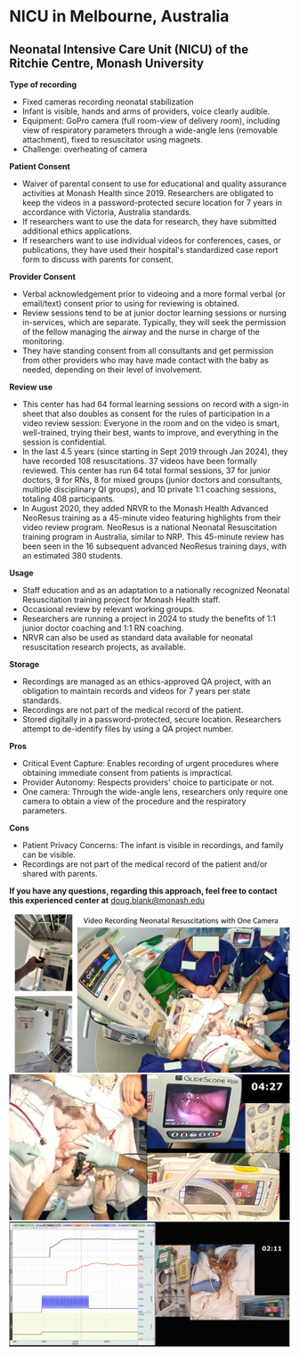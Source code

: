 # NICU in Melbourne, Australia

## Neonatal Intensive Care Unit (NICU) of the Ritchie Centre, Monash University

**Type of recording**

* Fixed cameras recording neonatal stabilization
* Infant is visible, hands and arms of providers, voice clearly audible.
* Equipment: GoPro camera (full room-view of delivery room), including view of respiratory parameters through a wide-angle lens (removable attachment), fixed to resuscitator using magnets.
* Challenge: overheating of camera

**Patient Consent**

* Waiver of parental consent to use for educational and quality assurance activities at Monash Health since 2019. Researchers are obligated to keep the videos in a password-protected secure location for 7 years in accordance with Victoria, Australia standards.
* If researchers want to use the data for research, they have submitted additional ethics applications.
* If researchers want to use individual videos for conferences, cases, or publications, they have used their hospital's standardized case report form to discuss with parents for consent.

**Provider Consent**

* Verbal acknowledgement prior to videoing and a more formal verbal (or email/text) consent prior to using for reviewing is obtained.
* Review sessions tend to be at junior doctor learning sessions or nursing in-services, which are separate. Typically, they will seek the permission of the fellow managing the airway and the nurse in charge of the monitoring.
* They have standing consent from all consultants and get permission from other providers who may have made contact with the baby as needed, depending on their level of involvement.

**Review use**

* This center has had 64 formal learning sessions on record with a sign-in sheet that also doubles as consent for the rules of participation in a video review session: Everyone in the room and on the video is smart, well-trained, trying their best, wants to improve, and everything in the session is confidential.
* In the last 4.5 years (since starting in Sept 2019 through Jan 2024), they have recorded 108 resuscitations. 37 videos have been formally reviewed. This center has run 64 total formal sessions, 37 for junior doctors, 9 for RNs, 8 for mixed groups (junior doctors and consultants, multiple disciplinary QI groups), and 10 private 1:1 coaching sessions, totaling 408 participants.
* In August 2020, they added NRVR to the Monash Health Advanced NeoResus training as a 45-minute video featuring highlights from their video review program. NeoResus is a national Neonatal Resuscitation training program in Australia, similar to NRP. This 45-minute review has been seen in the 16 subsequent advanced NeoResus training days, with an estimated 380 students.

**Usage**

* Staff education and as an adaptation to a nationally recognized Neonatal Resuscitation training project for Monash Health staff.
* Occasional review by relevant working groups.
* Researchers are running a project in 2024 to study the benefits of 1:1 junior doctor coaching and 1:1 RN coaching.
* NRVR can also be used as standard data available for neonatal resuscitation research projects, as available.

**Storage**

* Recordings are managed as an ethics-approved QA project, with an obligation to maintain records and videos for 7 years per state standards.
* Recordings are not part of the medical record of the patient.
* Stored digitally in a password-protected, secure location. Researchers attempt to de-identify files by using a QA project number.

**Pros**

* Critical Event Capture: Enables recording of urgent procedures where obtaining immediate consent from patients is impractical.
* Provider Autonomy: Respects providers' choice to participate or not.
* One camera: Through the wide-angle lens, researchers only require one camera to obtain a view of the procedure and the respiratory parameters.

**Cons**

* Patient Privacy Concerns: The infant is visible in recordings, and family can be visible.
* Recordings are not part of the medical record of the patient and/or shared with parents.

**If you have any questions, regarding this approach, feel free to contact this experienced center at** [doug.blank@monash.edu](mailto:doug.blank@monash.edu)\
\
![](../../.gitbook/assets/image.png)![](<../../.gitbook/assets/image (1).png>)![](<../../.gitbook/assets/image (2).png>)
